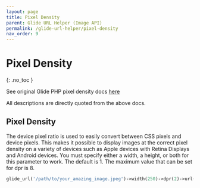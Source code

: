 ```yaml
---
layout: page
title: Pixel Density
parent: Glide URL Helper (Image API)
permalink: /glide-url-helper/pixel-density
nav_order: 9
---
```


# Pixel Density
{: .no_toc }

See original Glide PHP pixel density docs [here](https://glide.thephpleague.com/2.0/api/pixel-density/)

All descriptions are directly quoted from the above docs.

## Pixel Density

The device pixel ratio is used to easily convert between CSS pixels and device pixels. This makes it possible to display
images at the correct pixel density on a variety of devices such as Apple devices with Retina Displays and Android
devices. You must specify either a width, a height, or both for this parameter to work. The default is 1. The maximum
value that can be set for dpr is 8.

```php 
glide_url('/path/to/your_amazing_image.jpeg')->width(250)->dpr(2)->url()
```